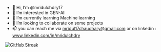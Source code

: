 - 👋 Hi, I’m @mridulchdry17
- 👀 I’m interested in GEN-AI
- 🌱 I’m currently learning Machine learning
- 💞️ I’m looking to collaborate on some projects
- 📫 you can reach me via mridul17chaudhary@gmail.com or on linkedin : www.linkedin.com/in/mridulchdry


[![GitHub Streak](https://streak-stats.demolab.com/?user=mridulchdry17)](https://git.io/streak-stats)
